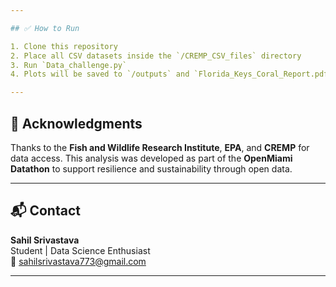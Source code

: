 ```yaml
---

## ✅ How to Run

1. Clone this repository  
2. Place all CSV datasets inside the `/CREMP_CSV_files` directory  
3. Run `Data_challenge.py`  
4. Plots will be saved to `/outputs` and `Florida_Keys_Coral_Report.pdf` will be generated

---
```


## 🙌 Acknowledgments

Thanks to the **Fish and Wildlife Research Institute**, **EPA**, and **CREMP** for data access. This analysis was developed as part of the **OpenMiami Datathon** to support resilience and sustainability through open data.

---

## 📬 Contact

**Sahil Srivastava**  
Student | Data Science Enthusiast  
📧 sahilsrivastava773@gmail.com  

---
